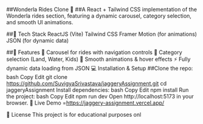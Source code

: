 ##Wonderla Rides Clone 🎢
##A React + Tailwind CSS implementation of the Wonderla rides section, featuring a dynamic carousel, category selection, and smooth UI animations.

##🚀 Tech Stack
ReactJS (Vite)
Tailwind CSS
Framer Motion (for animations)
JSON (for dynamic data)

##📌 Features
🎡 Carousel for rides with navigation controls
🔹 Category selection (Land, Water, Kids)
🎨 Smooth animations & hover effects
⚡ Fully dynamic data loading from JSON
💻 Installation & Setup
##Clone the repo:
bash
Copy
Edit
git clone https://github.com/SuvigyaSrivastava/jaggeryAssignment.git
cd jaggeryAssignment
Install dependencies:
bash
Copy
Edit
npm install
Run the project:
bash
Copy
Edit
npm run dev
Open http://localhost:5173 in your browser.
🚀 Live Demo =https://jaggery-assignment.vercel.app/

📜 License
This project is for educational purposes onl
